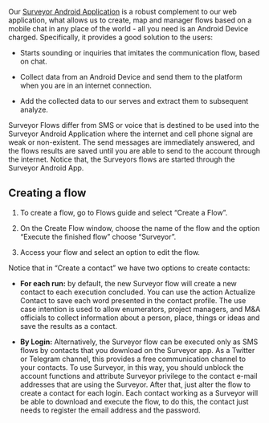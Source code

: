 Our [Surveyor Android Application](https://rapidpro-apk.s3-sa-east-1.amazonaws.com/app-rapidpro-release.apk) is a robust complement to our web application, what allows us to create, map and manager flows based on a mobile chat in any place of the world - all you need is an Android Device charged. Specifically, it provides a good solution to the users:

* Starts sounding or inquiries that imitates the communication flow, based on chat.

* Collect data from an Android Device and send them to the platform when you are in an internet connection.

* Add the collected data to our serves and extract them to subsequent analyze.

Surveyor Flows differ from SMS or voice that is destined to be used into the Surveyor Android Application where the internet and cell phone signal are weak or non-existent. The send messages are immediately answered, and the flows results are saved until you are able to send to the account through the internet. Notice that, the Surveyors flows are started through the Surveyor Android App.

## Creating a flow ##

1. To create a flow, go to Flows guide and select “Create a Flow”.

2. On the Create Flow window, choose the name of the flow and the option “Execute the finished flow” choose “Surveyor”.
 
3. Access your flow and select an option to edit the flow. 
  
Notice that in “Create a contact” we have two options to create contacts:

* **For each run:** by default, the new Surveyor flow will create a new contact to each execution concluded. You can use the action Actualize Contact to save each word presented in the contact profile. The use case intention is used to allow enumerators, project managers, and M&A officials to collect information about a person, place, things or ideas and save the results as a contact.

* **By Login:** Alternatively, the Surveyor flow can be executed only as SMS flows by contacts that you download on the Surveyor app. As a Twitter or Telegram channel, this provides a free communication channel to your contacts. To use Surveyor, in this way, you should unblock the account functions and attribute Surveyor privilege to the contact e-mail addresses that are using the Surveyor. After that, just alter the flow to create a contact for each login. Each contact working as a Surveyor will be able to download and execute the flow, to do this, the contact just needs to register the email address and the password.